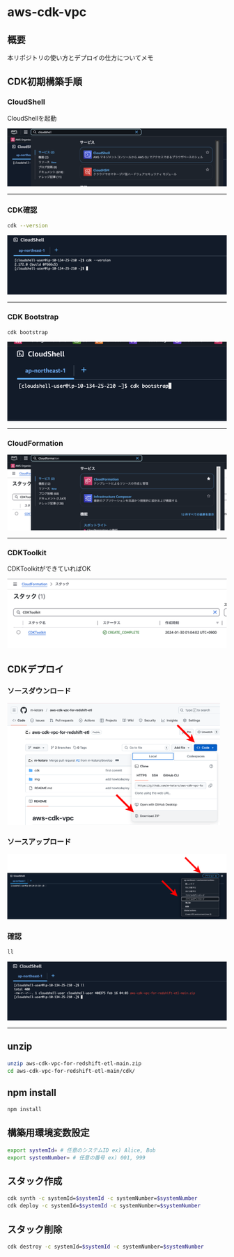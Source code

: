 # aws-cdk-vpc

## 概要

本リポジトリの使い方とデプロイの仕方についてメモ

## CDK初期構築手順

### CloudShell

CloudShellを起動

![](./img/image.png)

---

### CDK確認

```bash
cdk --version
```

![](./img/image-1.png)

---

### CDK Bootstrap

```bash
cdk bootstrap
```

![](./img/image-2.png)

---

### CloudFormation

![](./img/image-3.png)

---

### CDKToolkit

CDKToolkitができていればOK

![](./img/image-4.png)


## CDKデプロイ

### ソースダウンロード

![](./img/download-zip-01.drawio.png)

### ソースアップロード

![](./img/download-zip-02.drawio.png)

### 確認

```bash
ll
```

![](./img/download-zip-03.png)

---

## unzip

```bash
unzip aws-cdk-vpc-for-redshift-etl-main.zip
cd aws-cdk-vpc-for-redshift-etl-main/cdk/

```

## npm install

```bash
npm install

```

## 構築用環境変数設定

```bash
export systemId= # 任意のシステムID ex) Alice, Bob
export systemNumber= # 任意の番号 ex) 001, 999

```

## スタック作成

```bash
cdk synth -c systemId=$systemId -c systemNumber=$systemNumber
cdk deploy -c systemId=$systemId -c systemNumber=$systemNumber

```

## スタック削除

```bash
cdk destroy -c systemId=$systemId -c systemNumber=$systemNumber

```
